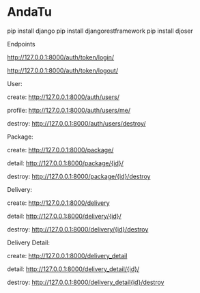 # AndaTu

pip install django
pip install djangorestframework
pip install djoser


Endpoints

http://127.0.0.1:8000/auth/token/login/

http://127.0.0.1:8000/auth/token/logout/

User:

  create: http://127.0.0.1:8000/auth/users/

  profile: http://127.0.0.1:8000/auth/users/me/

  destroy: http://127.0.0.1:8000/auth/users/destroy/

Package:

  create: http://127.0.0.1:8000/package/

  detail: http://127.0.0.1:8000/package/{id}/

  destroy: http://127.0.0.1:8000/package/{id}/destroy

Delivery:

  create: http://127.0.0.1:8000/delivery

  detail: http://127.0.0.1:8000/delivery/{id}/

  destroy: http://127.0.0.1:8000/delivery/{id}/destroy
  
Delivery Detail:

  create: http://127.0.0.1:8000/delivery_detail
  
  detail: http://127.0.0.1:8000/delivery_detail/{id}/

  destroy: http://127.0.0.1:8000/delivery_detail{id}/destroy
  
